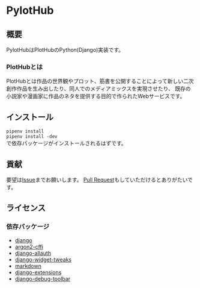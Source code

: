 # PylotHub

## 概要

PylotHubはPlotHubのPython(Django)実装です。

### PlotHubとは

PlotHubとは作品の世界観やプロット、筋書を公開することによって新しい二次創作作品を生み出したり、同人でのメディアミックスを実現させたり、
既存の小説家や漫画家に作品のネタを提供する目的で作られたWebサービスです。

## インストール
`pipenv install`    
`pipenv install -dev`  
で依存パッケージがインストールされるはずです。

## 貢献
要望は[Issue](https://github.com/eniehack/PylotHub/issues)までお願いします。
[Pull Request](https://github.com/eniehack/PylotHub/pull)もしていただけるとありがたいです。

## ライセンス
### 依存パッケージ

* [django](https://github.com/django/django/blob/master/LICENSE)
* [argon2-cffi](https://github.com/hynek/argon2_cffi/blob/master/LICENSE)
* [django-allauth](https://github.com/pennersr/django-allauth/blob/master/LICENSE)
* [django-widget-tweaks](https://github.com/jazzband/django-widget-tweaks/blob/master/LICENSE)
* [markdown](https://pythonhosted.org/pytz/#license)
* [django-extensions](https://github.com/django-extensions/django-extensions/blob/master/LICENSE)
* [django-debug-toolbar](https://github.com/jazzband/django-debug-toolbar/blob/master/LICENSE)
